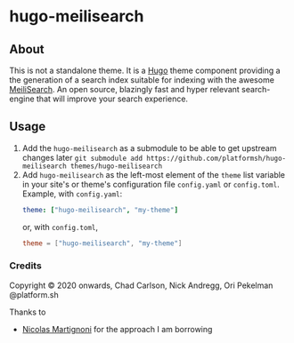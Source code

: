 # hugo-meilisearch

## About

This is not a standalone theme. It is a [Hugo](https://gohugo.io) theme component providing a the generation of a search index suitable for indexing with the awesome [MeiliSearch](https://www.meilisearch.com/). An open source, blazingly fast and hyper relevant search-engine that will improve your search experience. 

## Usage

1. Add the `hugo-meilisearch` as a submodule to be able to get upstream changes later `git submodule add https://github.com/platformsh/hugo-meilisearch themes/hugo-meilisearch`
2. Add `hugo-meilisearch` as the left-most element of the `theme` list variable in your site's or theme's configuration file `config.yaml` or `config.toml`. Example, with `config.yaml`:
    ```yaml
    theme: ["hugo-meilisearch", "my-theme"]
    ```
    or, with `config.toml`,
    ```toml
    theme = ["hugo-meilisearch", "my-theme"]
    ```

### Credits

Copyright © 2020 onwards, Chad Carlson, Nick Andregg, Ori Pekelman @platform.sh

Thanks to
- [Nicolas Martignoni](https://github.com/martignoni) for the approach I am borrowing